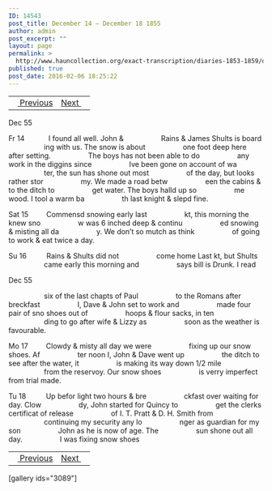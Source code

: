 ```yaml
---
ID: 14543
post_title: December 14 – December 18 1855
author: admin
post_excerpt: ""
layout: page
permalink: >
  http://www.hauncollection.org/exact-transcription/diaries-1853-1859/december-14-december-18-1855/
published: true
post_date: 2016-02-06 18:25:22
---
```

<table style="width: 100%;" align="center">
<tbody>
<tr>
<td><a href="http://www.hauncollection.org/version-2/diaries-1853-1859/december-9-december-13-1855/"><img src="https://lh3.googleusercontent.com/-EFJpxxNiPNw/VqgtWBCZrMI/AAAAAAAAAFU/WfY4lPFWWkg/s800-Ic42/Soeb-Plain-Arrows-8-10px.png" alt="" width="10" height="10" /> Previous</a></td>
<td style="text-align: right;"><a href="http://www.hauncollection.org/version-2/diaries-1853-1859/december-18-december-22-1855/">Next <img src="https://lh3.googleusercontent.com/-67k0cYlpXHw/VqgtWKz1MXI/AAAAAAAAAFU/k9PW_Piyurk/s800-Ic42/Soeb-Plain-Arrows-5-10px.png" alt="" width="10" height="10" /></a></td>
</tr>
</tbody>
</table>
Dec 55

Fr 14            I found all well. John &amp;
<span style="margin-left: 70px;">Rains &amp; James Shults is board
<span style="margin-left: 70px;">ing with us. The snow is about
<span style="margin-left: 70px;">one foot deep here after setting.
<span style="margin-left: 70px;">The boys has not been able to do
<span style="margin-left: 70px;">any work in the diggins since
<span style="margin-left: 70px;">Ive been gone on account of wa
<span style="margin-left: 70px;">ter, the sun has shone out most
<span style="margin-left: 70px;">of the day, but looks rather stor
<span style="margin-left: 70px;">my. We made a road betw
<span style="margin-left: 70px;">een the cabins &amp; to the ditch to
<span style="margin-left: 70px;">get water. The boys halld up so
<span style="margin-left: 70px;">me wood. I tool a warm ba
<span style="margin-left: 70px;">th last knight &amp; slepd fine.</span></span></span></span></span></span></span></span></span></span></span></span></span>

Sat 15         Commensd snowing early last
<span style="margin-left: 70px;">kt, this morning the knew sno
<span style="margin-left: 70px;">w was 6 inched deep &amp; continu
<span style="margin-left: 70px;">ed snowing &amp; misting all da
<span style="margin-left: 70px;">y. We don’t so mutch as think
<span style="margin-left: 70px;">of going to work &amp; eat twice a day.</span></span></span></span></span>

Su 16          Rains &amp; Shults did not
<span style="margin-left: 70px;">come home Last kt, but Shults
<span style="margin-left: 70px;">came early this morning and
<span style="margin-left: 70px;">says bill is Drunk. I read</span></span></span>

Dec 55

<span style="margin-left: 70px;">six of the last chapts of Paul
<span style="margin-left: 70px;">to the Romans after breckfast
<span style="margin-left: 70px;">I, Dave &amp; John set to work and
<span style="margin-left: 70px;">made four pair of sno shoes out of
<span style="margin-left: 70px;">hoops &amp; flour sacks, in ten
<span style="margin-left: 70px;">ding to go after wife &amp; Lizzy as
<span style="margin-left: 70px;">soon as the weather is favourable.</span></span></span></span></span></span></span>

Mo 17         Clowdy &amp; misty all day we were
<span style="margin-left: 70px;">fixing up our snow shoes. Af
<span style="margin-left: 70px;">ter noon I, John &amp; Dave went up
<span style="margin-left: 70px;">the ditch to see after the water, it
<span style="margin-left: 70px;">is making its way down 1/2 mile
<span style="margin-left: 70px;">from the reservoy. Our snow shoes
<span style="margin-left: 70px;">is verry imperfect from trial made.</span></span></span></span></span></span>

Tu 18          Up befor light two hours &amp; bre
<span style="margin-left: 70px;">ckfast over waiting for day. Clow
<span style="margin-left: 70px;">dy, John started for Quincy to
<span style="margin-left: 70px;">get the clerks certificat of release
<span style="margin-left: 70px;">of I. T. Pratt &amp; D. H. Smith from
<span style="margin-left: 70px;">continuing my security any lo
<span style="margin-left: 70px;">nger as guardian for my son
<span style="margin-left: 70px;">John as he is now of age. The
<span style="margin-left: 70px;">sun shone out all day.
<span style="margin-left: 70px;">I was fixing snow shoes</span></span></span></span></span></span></span></span></span>
<table style="width: 100%;" align="center">
<tbody>
<tr>
<td><a href="http://www.hauncollection.org/version-2/diaries-1853-1859/december-9-december-13-1855/"><img src="https://lh3.googleusercontent.com/-EFJpxxNiPNw/VqgtWBCZrMI/AAAAAAAAAFU/WfY4lPFWWkg/s800-Ic42/Soeb-Plain-Arrows-8-10px.png" alt="" width="10" height="10" /> Previous</a></td>
<td style="text-align: right;"><a href="http://www.hauncollection.org/version-2/diaries-1853-1859/december-18-december-22-1855/">Next <img src="https://lh3.googleusercontent.com/-67k0cYlpXHw/VqgtWKz1MXI/AAAAAAAAAFU/k9PW_Piyurk/s800-Ic42/Soeb-Plain-Arrows-5-10px.png" alt="" width="10" height="10" /></a></td>
</tr>
</tbody>
</table>
[gallery ids="3089"]